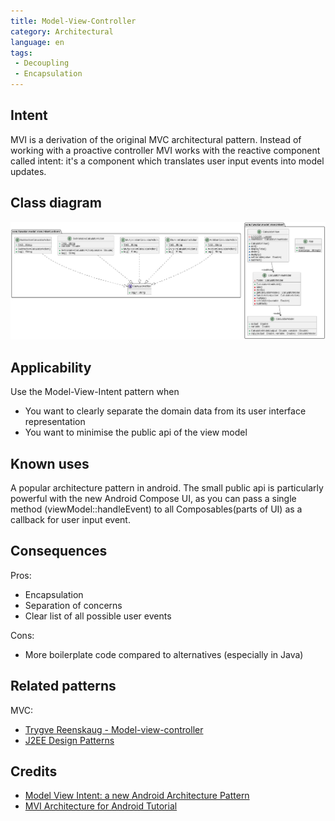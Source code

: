 ```yaml
---
title: Model-View-Controller
category: Architectural
language: en
tags:
 - Decoupling
 - Encapsulation
---
```


## Intent
MVI is a derivation of the original MVC architectural pattern. Instead of working with a 
proactive controller MVI works with the reactive component called intent: it's a component
which translates user input events into model updates.

## Class diagram
![alt text](./etc/model-view-intent.png "Model-View-Intent")

## Applicability
Use the Model-View-Intent pattern when

* You want to clearly separate the domain data from its user interface representation
* You want to minimise the public api of the view model

## Known uses
A popular architecture pattern in android. The small public api is particularly powerful 
with the new Android Compose UI, as you can pass a single method (viewModel::handleEvent) 
to all Composables(parts of UI) as a callback for user input event.

## Consequences
Pros:
* Encapsulation
* Separation of concerns
* Clear list of all possible user events

Cons:
* More boilerplate code compared to alternatives (especially in Java)

## Related patterns
MVC:
* [Trygve Reenskaug - Model-view-controller](http://en.wikipedia.org/wiki/Model%E2%80%93view%E2%80%93controller)
* [J2EE Design Patterns](https://www.amazon.com/gp/product/0596004273/ref=as_li_tl?ie=UTF8&camp=1789&creative=9325&creativeASIN=0596004273&linkCode=as2&tag=javadesignpat-20&linkId=48d37c67fb3d845b802fa9b619ad8f31)

## Credits

* [Model View Intent: a new Android Architecture Pattern](https://apiumacademy.com/blog/model-view-intent-pattern/)
* [MVI Architecture for Android Tutorial](https://www.kodeco.com/817602-mvi-architecture-for-android-tutorial-getting-started)

